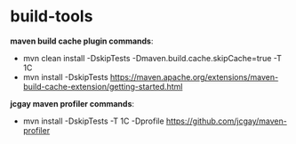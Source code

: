 # build-tools

**maven build cache plugin commands**:
- mvn clean install -DskipTests  -Dmaven.build.cache.skipCache=true -T 1C
- mvn install -DskipTests
https://maven.apache.org/extensions/maven-build-cache-extension/getting-started.html


**jcgay maven profiler commands**:
- mvn install -DskipTests  -T 1C -Dprofile
https://github.com/jcgay/maven-profiler
